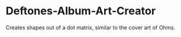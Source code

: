 # Deftones-Album-Art-Creator
Creates shapes out of a dot matrix, similar to the cover art of Ohms.



